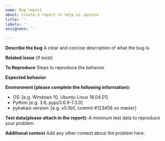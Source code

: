 ```yaml
---
name: Bug report
about: Create a report to help us improve
title: ''
labels: ''
assignees: ''

---
```


**Describe the bug**
A clear and concise description of what the bug is.

**Related issue**
(if exist)

**To Reproduce**
Steps to reproduce the behavior


**Expected behavior**


**Environment (please complete the following information):**
 - OS: [e.g. Windows 10, Ubuntu Linux 18.04.01]
 - Python [e.g. 3.6, pypy3.6.9-7.3.0]
 - pykakasi version: [e.g. v0.5b1, commit #123456 on master]

**Test data(please attach in the report):**
A minimum test data to reproduce your problem.

**Additional context**
Add any other context about the problem here.
